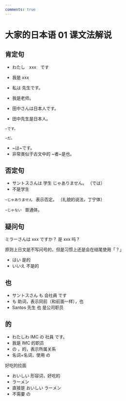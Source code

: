 ```yaml
---
comments: true
---
```


# 大家的日本语 01 课文法解说

## 肯定句

- わたし　xxx　です
- 我是 xxx

- 私は 先生です。
- 我是老师。

- 田中さんは日本人です。
- 田中先生是日本人。

`~です。`

`~だ。`

- ~は~です。 
- 非常类似于古文中的 ~者~是也。

## 否定句

- サントスさんは  学生 じゃありません。  （では）
- 不是学生

`~じゃありません ` 表示否定。 （礼貌的说法，丁宁体）

`~じゃない `  普通体。

## 疑问句

ミラーさんは xxx ですか？
是 xxx 吗？

原则上日文是不写问号的，但是习惯上还是会在结尾使用「？」

- はい 是的
- いいえ 不是的

## 也

- サントスさん も 会社員  です
- も 助词，表示同前（和前面一样），也
- Santos 先生 也 是公司职员

## 的

- わたしわ IMC の 社員 です。
- 我是 IMC 的职员
- の ，的，表示所属关系
- 名词+名词，使用 の

好吃的拉面

- おいしい      形容词，好吃的
- ラーメン
- 直接是 おいしい ラーメン
- 不需要 の
